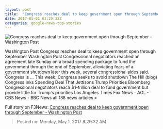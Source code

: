 ```yaml
---
layout: post
title:  "Congress reaches deal to keep government open through September - Washington Post"
date: 2017-05-01 03:29:32Z
categories: google-news-top-stories
---
```


![Congress reaches deal to keep government open through September - Washington Post](https://img.washingtonpost.com/rf/image_1484w/2010-2019/WashingtonPost/2017/05/01/National-Politics/Images/Trump_100_-_100_Photos_49690-f60d7.jpg)

Washington Post Congress reaches deal to keep government open through September Washington Post Congressional negotiators reached an agreement late Sunday on a broad spending package to fund the government through the end of September, alleviating fears of a government shutdown later this week, several congressional aides said. Congress is ... This week: Congress seeks to avoid shutdown The Hill (blog) Congress Inks Spending Deal That Jettisons Trump Priorities Bloomberg Congressional negotiators reach $1-trillion deal to fund government but provide little for Trump's priorities Los Angeles Times Fox News - AOL - CBS News - BBC News all 188 news articles »


Full story on F3News: [Congress reaches deal to keep government open through September - Washington Post](http://www.f3nws.com/n/qnTCmB)

> Posted on: Monday, May 1, 2017 8:29:32 AM
